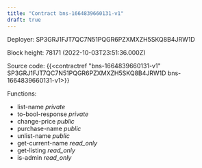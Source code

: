 ```yaml
---
title: "Contract bns-1664839660131-v1"
draft: true
---
```

Deployer: SP3GRJ1FJT7QC7N51PQGR6PZXMXZH5SKQ8B4JRW1D


 



Block height: 78171 (2022-10-03T23:51:36.000Z)

Source code: {{<contractref "bns-1664839660131-v1" SP3GRJ1FJT7QC7N51PQGR6PZXMXZH5SKQ8B4JRW1D bns-1664839660131-v1>}}

Functions:

* list-name _private_
* to-bool-response _private_
* change-price _public_
* purchase-name _public_
* unlist-name _public_
* get-current-name _read_only_
* get-listing _read_only_
* is-admin _read_only_

